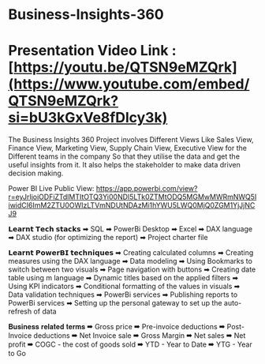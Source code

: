 # Business-Insights-360

# Presentation Video Link : [https://youtu.be/QTSN9eMZQrk](https://www.youtube.com/embed/QTSN9eMZQrk?si=bU3kGxVe8fDlcy3k)
The Business Insights 360 Project involves Different Views Like Sales View, Finance View, Marketing View, Supply Chain View, Executive View for the Different teams in the company So that they utilise the data and get the useful insights from it. It also helps the stakeholder to make data driven decision making.

Power BI Live Public View: https://app.powerbi.com/view?r=eyJrIjoiODFiZTdlMTItOTQ3Yi00NDI5LTk0ZTMtODQ5MGMwMWRmNWQ5IiwidCI6ImM2ZTU0OWIzLTVmNDUtNDAzMi1hYWU5LWQ0MjQ0ZGM1YjJjNCJ9

𝗟𝗲𝗮𝗿𝗻𝘁 𝗧𝗲𝗰𝗵 𝘀𝘁𝗮𝗰𝗸𝘀 ➡ SQL ➡ PowerBi Desktop ➡ Excel ➡ DAX language ➡ DAX studio (for optimizing the report) ➡ Project charter file

𝗟𝗲𝗮𝗿𝗻𝘁 𝗣𝗼𝘄𝗲𝗿𝗕𝗜 𝘁𝗲𝗰𝗵𝗻𝗶𝗾𝘂𝗲𝘀 ➡ Creating calculated columns ➡ Creating measures using the DAX language ➡ Data modeling ➡ Using Bookmarks to switch between two visuals ➡ Page navigation with buttons ➡ Creating date table using m language ➡ Dynamic titles based on the applied filters ➡ Using KPI indicators ➡ Conditional formatting of the values in visuals ➡ Data validation techniques ➡ PowerBi services ➡ Publishing reports to PowerBi services ➡ Setting up the personal gateway to set up the auto-refresh of data

𝐁𝐮𝐬𝐢𝐧𝐞𝐬𝐬 𝐫𝐞𝐥𝐚𝐭𝐞𝐝 𝐭𝐞𝐫𝐦𝐬 ➡ Gross price ➡ Pre-invoice deductions ➡ Post-Invoice deductions ➡ Net Invoice sale ➡ Gross Margin ➡ Net sales ➡ Net profit ➡ COGC - the cost of goods sold ➡ YTD - Year to Date ➡ YTG - Year to Go
